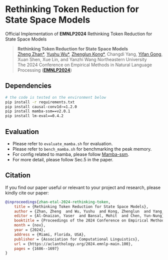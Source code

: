 # Rethinking Token Reduction for State Space Models

Official Implementation of **EMNLP2024** Rethinking Token Reduction for State Space Models

> **Rethinking Token Reduction for State Space Models**   
> [Zheng Zhan*](https://zhanzheng8585.github.io/), [Yushu Wu*](https://scholar.google.com/citations?user=3hEDsFYAAAAJ&hl=en), [Zhenglun Kong*](https://zlkong.github.io/homepage/), Changdi Yang, [Yifan Gong](https://yifanfanfanfan.github.io/), Xuan Shen, Xue Lin, and Yanzhi Wang
> Northeastern University  
> The 2024 Conference on Empirical Methods in Natural Language Processing ([**EMNLP2024**](https://2024.emnlp.org/))


## Dependencies
```bash
# the code is tested on the environment below
pip install -r requirements.txt
pip install causal-conv1d>=1.2.0
pip install mamba-ssm==v2.0.1
pip install lm-eval==0.4.2
```


## Evaluation
- Please refer to `evaluate_mamba.sh` for evaluation.
- Please refer to `bench_mamba.sh` for benchmarking the peak memory.
- For config related to mamba, please follow [Mamba-ssm](https://github.com/state-spaces/mamba).
- For more detail, please follow Sec.5 in the paper.

## Citation
If you find our paper useful or relevant to your project and research, please kindly cite our paper:
```bibtex
@inproceedings{zhan-etal-2024-rethinking-token,
    title = {Rethinking Token Reduction for State Space Models},
    author = {Zhan, Zheng  and Wu, Yushu  and Kong, Zhenglun  and Yang, Changdi  and Gong, Yifan  and Shen, Xuan  and Lin, Xue  and Zhao, Pu  and Wang, Yanzhi},
    editor = {Al-Onaizan, Yaser  and Bansal, Mohit  and Chen, Yun-Nung},
    booktitle = {Proceedings of the 2024 Conference on Empirical Methods in Natural Language Processing},
    month = {nov},
    year = {2024},
    address = {Miami, Florida, USA},
    publisher = {Association for Computational Linguistics},
    url = {https://aclanthology.org/2024.emnlp-main.100},
    pages = {1686--1697}
}
```
